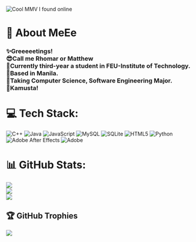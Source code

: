 
![Cool MMV I found online](https://github.com/user-attachments/assets/80bb9f86-a051-411e-b5ca-3481b375d211) 

# 💫 About MeEe
<h3>✨Greeeeetings!<br>😎Call me Rhomar or Matthew<br>🎯Currently third-year a student in FEU-Institute of Technology. <br>📌Based in Manila.<br>📜Taking Computer Science, Software Engineering Major.<br>👋Kamusta!</h3>


# 💻 Tech Stack:
![C++](https://img.shields.io/badge/c++-%2300599C.svg?style=for-the-badge&logo=c%2B%2B&logoColor=white) ![Java](https://img.shields.io/badge/java-%23ED8B00.svg?style=for-the-badge&logo=openjdk&logoColor=white) ![JavaScript](https://img.shields.io/badge/javascript-%23323330.svg?style=for-the-badge&logo=javascript&logoColor=%23F7DF1E) ![MySQL](https://img.shields.io/badge/mysql-4479A1.svg?style=for-the-badge&logo=mysql&logoColor=white) ![SQLite](https://img.shields.io/badge/sqlite-%2307405e.svg?style=for-the-badge&logo=sqlite&logoColor=white) ![HTML5](https://img.shields.io/badge/html5-%23E34F26.svg?style=for-the-badge&logo=html5&logoColor=white) ![Python](https://img.shields.io/badge/python-3670A0?style=for-the-badge&logo=python&logoColor=ffdd54) ![Adobe After Effects](https://img.shields.io/badge/Adobe%20After%20Effects-9999FF.svg?style=for-the-badge&logo=Adobe%20After%20Effects&logoColor=white) ![Adobe](https://img.shields.io/badge/adobe-%23FF0000.svg?style=for-the-badge&logo=adobe&logoColor=white)
# 📊 GitHub Stats:
![](https://github-readme-stats.vercel.app/api?username=marhosa&theme=darcula&hide_border=true&include_all_commits=false&count_private=true)<br/>
![](https://nirzak-streak-stats.vercel.app/?user=marhosa&theme=darcula&hide_border=true)<br/>
![](https://github-readme-stats.vercel.app/api/top-langs/?username=marhosa&theme=darcula&hide_border=true&include_all_commits=false&count_private=true&layout=compact)

## 🏆 GitHub Trophies
![](https://github-profile-trophy.vercel.app/?username=marhosa&theme=onedark&no-frame=false&no-bg=true&margin-w=4)


